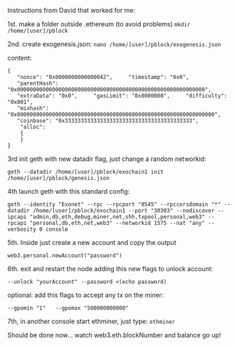 Instructions from David that worked for me:

1st. make a folder outside .ethereum (to avoid problems)
`mkdir /home/[user]/pblock`

2nd. create exogenesis.json:
`nano /home/[user]/pblock/exogenesis.json`

content:
```
{
   "nonce": "0x0000000000000042",     "timestamp": "0x0",
   "parentHash": "0x00000000000000000000000000000000000000000000000000000000000",
   "extraData": "0x0",     "gasLimit": "0x8000000",     "difficulty": "0x001",
   "mixhash": "0x00000000000000000000000000000000000000000000000000000000000000",
   "coinbase": "0x3333333333333333333333333333333333333333",
    "alloc":
    {
    }
}
```
3rd init geth with new datadir flag, just change a random networkid:

`geth --datadir /home/[user]/pblock/exochain1 init /home/[user]/pblock/genesis.json`

4th launch geth with this standard config:
```
geth --identity "Exonet" --rpc --rpcport "8545" --rpccorsdomain "*" --datadir /home/[user]/pblock/exochain1 --port "30303" --nodiscover --ipcapi "admin,db,eth,debug,miner,net,shh,txpool,personal,web3" --rpcapi "personal,db,eth,net,web3" --networkid 1575 --nat "any" --verbosity 0 console
```

5th. Inside just create a new account and copy the output

`web3.personal.newAccount("password")`


6th. exit and restart the node adding this new flags to unlock account:

`--unlock "yourAccount" --password <(echo password)`


optional: add this flags to accept any tx on the miner:

`--gpomin "1"   --gpomax "500000000000"`


7th, in another console start ethminer, just type:
`ethminer`

Should be done now... watch web3.eth.blockNumber and balance go up!

